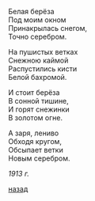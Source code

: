 Белая берёза  
Под моим окном  
Принакрылась снегом,  
Точно серебром.  

На пушистых ветках  
Снежною каймой  
Распустились кисти  
Белой бахромой.  

И стоит берёза  
В сонной тишине,  
И горят снежинки  
В золотом огне.  

А заря, лениво  
Обходя кругом,  
Обсыпает ветки  
Новым серебром.  

_1913 г._

[назад](./../004-pr.md)

